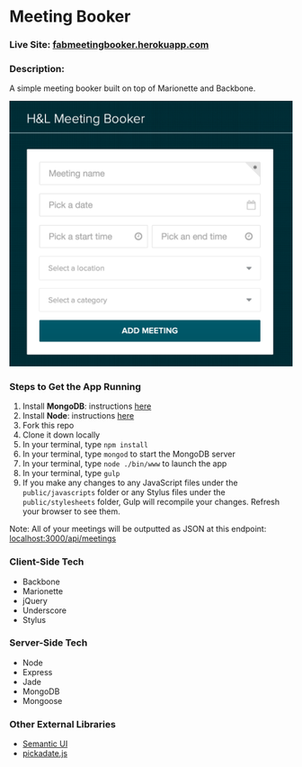 # Meeting Booker

### Live Site: [fabmeetingbooker.herokuapp.com](http://fabmeetingbooker.herokuapp.com/)

### Description:
A simple meeting booker built on top of Marionette and Backbone.

![Meeting Booker](/public/images/meetingBookerScreenshot.png)

### Steps to Get the App Running
1. Install **MongoDB**: instructions [here](http://docs.mongodb.org/manual/installation)
2. Install **Node**: instructions [here](http://nodejs.org)
3. Fork this repo
4. Clone it down locally
5. In your terminal, type `npm install`
6. In your terminal, type `mongod` to start the MongoDB server
7. In your terminal, type `node ./bin/www` to launch the app
8. In your terminal, type `gulp`
9. If you make any changes to any JavaScript files under the `public/javascripts` folder or any Stylus files under the `public/stylesheets` folder, Gulp will recompile your changes. Refresh your browser to see them.

Note: All of your meetings will be outputted as JSON at this endpoint: [localhost:3000/api/meetings](http://localhost:3000/api/meetings)

### Client-Side Tech
* Backbone
* Marionette
* jQuery
* Underscore
* Stylus

### Server-Side Tech
* Node
* Express
* Jade
* MongoDB
* Mongoose

### Other External Libraries
* [Semantic UI](http://semantic-ui.com)
* [pickadate.js](http://amsul.ca/pickadate.js/index.htm)